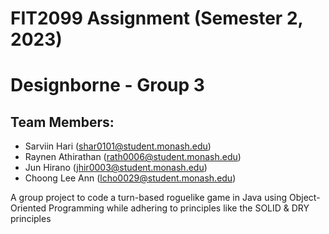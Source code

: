# FIT2099 Assignment (Semester 2, 2023)

# Designborne - Group 3

## Team Members: 
- Sarviin Hari (shar0101@student.monash.edu)
- Raynen Athirathan (rath0006@student.monash.edu)
- Jun Hirano (jhir0003@student.monash.edu)
- Choong Lee Ann (lcho0029@student.monash.edu)

A group project to code a turn-based roguelike game in 
Java using Object-Oriented Programming while 
adhering to principles like the SOLID & DRY principles

